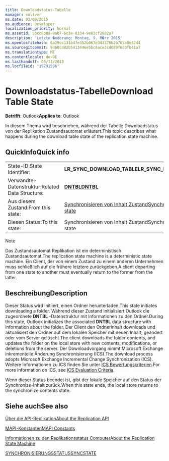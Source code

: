 ```yaml
---
title: Downloadstatus-Tabelle
manager: soliver
ms.date: 03/09/2015
ms.audience: Developer
localization_priority: Normal
ms.assetid: 5bcc8b0a-0ab7-6c3e-8334-9e83cf2882a7
description: 'Letzte �nderung: Montag, 9. M�rz 2015'
ms.openlocfilehash: 6a29cc131b4fe352b067e343376b2b705e8e3244
ms.sourcegitcommit: 9d60cd82b5413446e5bc8ace2cd689f683fb41a7
ms.translationtype: MT
ms.contentlocale: de-DE
ms.lasthandoff: 06/11/2018
ms.locfileid: "19791596"
---
```

# <a name="download-table-state"></a><span data-ttu-id="a9c62-103">Downloadstatus-Tabelle</span><span class="sxs-lookup"><span data-stu-id="a9c62-103">Download Table State</span></span>

  
  
<span data-ttu-id="a9c62-104">**Betrifft**: Outlook</span><span class="sxs-lookup"><span data-stu-id="a9c62-104">**Applies to**: Outlook</span></span> 
  
 <span data-ttu-id="a9c62-105">In diesem Thema wird beschrieben, während der Tabelle Downloadstatus von der Replikation Zustandsautomat erläutert.</span><span class="sxs-lookup"><span data-stu-id="a9c62-105">This topic describes what happens during the download table state of the replication state machine.</span></span> 
  
## <a name="quick-info"></a><span data-ttu-id="a9c62-106">QuickInfo</span><span class="sxs-lookup"><span data-stu-id="a9c62-106">Quick info</span></span>

|||
|:-----|:-----|
|<span data-ttu-id="a9c62-107">State-ID:</span><span class="sxs-lookup"><span data-stu-id="a9c62-107">State Identifier:</span></span>  <br/> |<span data-ttu-id="a9c62-108">**LR_SYNC_DOWNLOAD_TABLE**</span><span class="sxs-lookup"><span data-stu-id="a9c62-108">**LR_SYNC_DOWNLOAD_TABLE**</span></span> <br/> |
|<span data-ttu-id="a9c62-109">Verwandte-Datenstruktur:</span><span class="sxs-lookup"><span data-stu-id="a9c62-109">Related Data Structure:</span></span>  <br/> |<span data-ttu-id="a9c62-110">**[DNTBL](dntbl.md)**</span><span class="sxs-lookup"><span data-stu-id="a9c62-110">**[DNTBL](dntbl.md)**</span></span> <br/> |
|<span data-ttu-id="a9c62-111">Aus diesem Zustand:</span><span class="sxs-lookup"><span data-stu-id="a9c62-111">From this state:</span></span>  <br/> |[<span data-ttu-id="a9c62-112">Synchronisieren von Inhalt Zustand</span><span class="sxs-lookup"><span data-stu-id="a9c62-112">Synchronize contents state</span></span>](synchronize-contents-state.md) <br/> |
|<span data-ttu-id="a9c62-113">Diesen Status:</span><span class="sxs-lookup"><span data-stu-id="a9c62-113">To this state:</span></span>  <br/> |<span data-ttu-id="a9c62-114">Synchronisieren von Inhalt Zustand</span><span class="sxs-lookup"><span data-stu-id="a9c62-114">Synchronize contents state</span></span>  <br/> |
   
> [!NOTE]
> <span data-ttu-id="a9c62-115">Das Zustandsautomat Replikation ist ein deterministisch Zustandsautomat.</span><span class="sxs-lookup"><span data-stu-id="a9c62-115">The replication state machine is a deterministic state machine.</span></span> <span data-ttu-id="a9c62-116">Ein Client, der von einem Zustand zu einem anderen Unternehmen muss schließlich auf die frühere letztere zurückgeben.</span><span class="sxs-lookup"><span data-stu-id="a9c62-116">A client departing from one state to another must eventually return to the former from the latter.</span></span> 
  
## <a name="description"></a><span data-ttu-id="a9c62-117">Beschreibung</span><span class="sxs-lookup"><span data-stu-id="a9c62-117">Description</span></span>

<span data-ttu-id="a9c62-118">Dieser Status wird initiiert, einen Ordner herunterladen.</span><span class="sxs-lookup"><span data-stu-id="a9c62-118">This state initiates downloading a folder.</span></span> <span data-ttu-id="a9c62-119">Während dieser Zustand initialisiert Outlook die zugeordnete **DNTBL** -Datenstruktur mit Informationen zu den Ordner.</span><span class="sxs-lookup"><span data-stu-id="a9c62-119">During this state, Outlook initializes the associated **DNTBL** data structure with information about the folder.</span></span> <span data-ttu-id="a9c62-120">Der Client den Ordnerinhalt downloads und aktualisiert den Ordner auf dem lokalen Speicher mit neuen Inhalt, geändert oder vom Server gelöscht.</span><span class="sxs-lookup"><span data-stu-id="a9c62-120">The client downloads the folder contents, and updates the folder on the local store with new contents, modifications, or deletions from the server.</span></span> <span data-ttu-id="a9c62-121">Der Downloadvorgang nimmt Microsoft Exchange inkrementelle Änderung Synchronisierung (ICS).</span><span class="sxs-lookup"><span data-stu-id="a9c62-121">The download process adopts Microsoft Exchange Incremental Change Synchronization (ICS).</span></span> <span data-ttu-id="a9c62-122">Weitere Informationen zu ICS finden Sie unter [ICS Bewertungskriterien](http://msdn.microsoft.com/en-us/library/aa579252%28EXCHG.80%29.aspx).</span><span class="sxs-lookup"><span data-stu-id="a9c62-122">For more information on ICS, see [ICS Evaluation Criteria](http://msdn.microsoft.com/en-us/library/aa579252%28EXCHG.80%29.aspx).</span></span>
  
<span data-ttu-id="a9c62-123">Wenn dieser Status beendet ist, gibt der lokale Speicher auf den Status der Synchronize-Inhalt zurück.</span><span class="sxs-lookup"><span data-stu-id="a9c62-123">When this state ends, the local store returns to the synchronize contents state.</span></span>
  
## <a name="see-also"></a><span data-ttu-id="a9c62-124">Siehe auch</span><span class="sxs-lookup"><span data-stu-id="a9c62-124">See also</span></span>



[<span data-ttu-id="a9c62-125">Über die API-Replikation</span><span class="sxs-lookup"><span data-stu-id="a9c62-125">About the Replication API</span></span>](about-the-replication-api.md)
  
[<span data-ttu-id="a9c62-126">MAPI-Konstanten</span><span class="sxs-lookup"><span data-stu-id="a9c62-126">MAPI Constants</span></span>](mapi-constants.md)
  
[<span data-ttu-id="a9c62-127">Informationen zu den Replikationsstatus Computer</span><span class="sxs-lookup"><span data-stu-id="a9c62-127">About the Replication State Machine</span></span>](about-the-replication-state-machine.md)
  
[<span data-ttu-id="a9c62-128">SYNCHRONISIERUNGSSTATUS</span><span class="sxs-lookup"><span data-stu-id="a9c62-128">SYNCSTATE</span></span>](syncstate.md)

